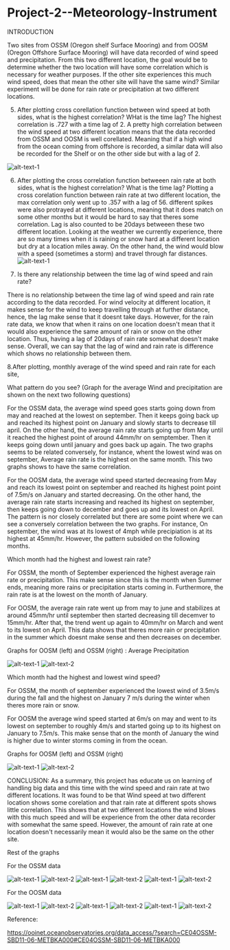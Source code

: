 # Project-2--Meteorology-Instrument

INTRODUCTION

Two sites from OSSM (Oregon shelf Surface Mooring) and from OOSM (Oregon Offshore Surface Mooring) will have data recorded of wind speed and precipitation. From this two different location, the goal would be to determine whether the two location will have some correlation which is necessary for weather purposes. If the other site experiences this much wind speed, does that mean the other site will have the same wind? Similar experiment will be done for rain rate or precipitation at two different locations.

5. After plotting cross corellation function between wind speed at both sides, what is the highest correlation? WHat is the time lag?
The highest correlation is .727 with a time lag of 2.  A pretty high correlation between the wind speed at two different location means that the data recorded from OSSM and OOSM is well corellated. Meaning that if a high wind from the ocean coming from offshore is recorded, a similar data will also be recorded for the Shelf or on the other side but with a lag of 2.

![alt-text-1](https://github.com/aldrinfaylona/Project-2--Meteorology-Instrument/blob/master/Ocean-%20Project%202%20Meteorology/Cross%20corellation%20Wind%20Speed.png)


6. After plotting the cross correlation function betweeen rain rate at both sides, what is the highest correlation? What is the time lag?
Plotting a cross corelation function between rain rate at two different location, the max correlation only went up to .357 with a lag of 56. different spikes were also protrayed at different locations, meaning that it does match on some other months but it would be hard to say that theres some correlation. Lag is also counted to be 20days betweeen these two different location. Looking at the weather we currently experience, there are so many times when it is raining or snow hard at a different location but dry at a location miles away. On the other hand, the wind would blow with a speed (sometimes a storm) and travel through far distances.
![alt-text-1](https://github.com/aldrinfaylona/Project-2--Meteorology-Instrument/blob/master/Ocean-%20Project%202%20Meteorology/Cross%20corellation%20of%20precipitation%20lag.png)

7. Is there any relationship between the time lag of wind speed and rain rate?

There is no relationship between the time lag of wind speed and rain rate according to the data recorded. For wind velocity at different location, it makes sense for the wind to keep travelling through at further distance, hence, the lag make sense that it doesnt take days. However, for the rain rate data, we know that when it rains on one location doesn't mean that it would also experience the same amount of rain or snow on the other location. Thus, having a lag of 20days of rain rate somewhat doesn't make sense. Overall, we can say that the lag of wind and rain rate is difference which shows no relationship between them.

8.After plotting, monthly average of the wind speed and rain rate for each site,

  What pattern do you see? (Graph for the average Wind and precipitation are shown on the next two following questions)
 
  For the OSSM data, the average wind speed goes starts going down from may and reached at the lowest on september. Then it keeps going back up and reached its highest point on January and slowly starts to decrease till april. On the other hand, the average rain rate starts going up from May until it reached the highest point of around 44mm/hr on semptember. Then it keeps going down until january and goes back up again. The two graphs seems to be related conversely, for instance, whent the lowest wind was on september, Average rain rate is the highest on the same month. This two graphs shows to have the same correlation. 
    
  For the OOSM data, the average wind speed started decreasing from May and reach its lowest point on september and reached its highest point point of 7.5m/s on January and started decreasing. On the other hand, the average rain rate starts increasing and reached its highest on september, then keeps going down to december and goes up and its lowest on April. The pattern is nor closely correlated but there are some point where we can see a conversely correlation between the two graphs. For instance, On september, the wind was at its lowest of 4mph while precipiation is at its highest at 45mm/hr. However, the pattern subsided on the following months.
  
  Which month had the highest and lowest rain rate? 
  
  For OSSM, the month of September experienced the highest average rain rate or precipitation. This make sense since this is the month when Summer ends, meaning more rains or precipitation starts coming in. Furthermore, the rain rate is at the lowest on the month of January.
  
  For OOSM, the average rain rate went up from may to june and stabilizes at around 45mm/hr until september then started decreasing till decemver to 15mm/hr. After that, the trend went up again to 40mm/hr on March and went to its lowest on April. This data shows that theres more rain or precipitation in the summer which doesnt make sense and then decreases on december.

Graphs for OOSM (left) and OSSM (right) : Average Precipitation

![alt-text-1](https://github.com/aldrinfaylona/Project-2--Meteorology-Instrument/blob/master/Ocean-%20Project%202%20Meteorology/_OOSM%20Average%20Rain%20vs%20Months.png) ![alt-text-2](https://github.com/aldrinfaylona/Project-2--Meteorology-Instrument/blob/master/Ocean-%20Project%202%20Meteorology/OSSM%20Average%20Rain%20vs%20Months.png)



  Which month had the highest and lowest wind speed?
  
  For OSSM, the month of september experienced the lowest wind of 3.5m/s during the fall and the highest on January 7 m/s during the winter when theres more rain or snow.
  
  For OOSM the average wind speed started at 6m/s on may and went to its lowest on september to roughly 4m/s and started going up to its highest on January to 7.5m/s. This make sense that on the month of January the wind is higher due to winter storms coming in from the ocean.
  
  Graphs for OOSM (left) and OSSM (right)
  
![alt-text-1](https://github.com/aldrinfaylona/Project-2--Meteorology-Instrument/blob/master/Ocean-%20Project%202%20Meteorology/_OOSM%20Average%20Wind%20vs%20Months.png) ![alt-text-2](https://github.com/aldrinfaylona/Project-2--Meteorology-Instrument/blob/master/Ocean-%20Project%202%20Meteorology/OSSM%20Average%20Wind%20vs%20Months.png)

CONCLUSION:
  As a summary, this project has educate us on learning of handling big data and this time with the wind speed and rain rate at two different locations. It was found to be that Wind speed at two different location shows some corelation and that rain rate at different spots shows little correlation. This shows that at two different locations the wind blows with this much speed and will be experience from the other data recorder with somewhat the same speed. However, the amount of rain rate at one location doesn't necessarily mean it would also be the same on the other site. 


Rest of the graphs

For the OSSM data

![alt-text-1](https://github.com/aldrinfaylona/Project-2--Meteorology-Instrument/blob/master/Ocean-%20Project%202%20Meteorology/OSSM%20%20No%20rain_Wind%20vs%20time.png) ![alt-text-2](https://github.com/aldrinfaylona/Project-2--Meteorology-Instrument/blob/master/Ocean-%20Project%202%20Meteorology/OSSM%20Rain_Wind%20vs%20time%20combined.png)
![alt-text-1](https://github.com/aldrinfaylona/Project-2--Meteorology-Instrument/blob/master/Ocean-%20Project%202%20Meteorology/OSSM%20Rainrate%20vs%20time.png) ![alt-text-2](https://github.com/aldrinfaylona/Project-2--Meteorology-Instrument/blob/master/Ocean-%20Project%202%20Meteorology/OSSM%20Rainy_no%20wind%20vs%20time.png)
![alt-text-1](https://github.com/aldrinfaylona/Project-2--Meteorology-Instrument/blob/master/Ocean-%20Project%202%20Meteorology/OSSM%20Wind%20Speed%20vs%20time.png) ![alt-text-2](https://github.com/aldrinfaylona/Project-2--Meteorology-Instrument/blob/master/Ocean-%20Project%202%20Meteorology/OSSM%20Windy_no%20rain%20vs%20time.png)


For the OOSM data

![alt-text-1](https://github.com/aldrinfaylona/Project-2--Meteorology-Instrument/blob/master/Ocean-%20Project%202%20Meteorology/_OOSM%20No%20rain_Wind%20vs%20time.png) ![alt-text-2](https://github.com/aldrinfaylona/Project-2--Meteorology-Instrument/blob/master/Ocean-%20Project%202%20Meteorology/_OOSM%20Rain_Wind%20vs%20time%20combined.png)
![alt-text-1](https://github.com/aldrinfaylona/Project-2--Meteorology-Instrument/blob/master/Ocean-%20Project%202%20Meteorology/_OOSM%20Rainrate%20vs%20time.png) ![alt-text-2](https://github.com/aldrinfaylona/Project-2--Meteorology-Instrument/blob/master/Ocean-%20Project%202%20Meteorology/_OOSM%20Rainrate_no%20wind%20vs%20time.png)
![alt-text-1](https://github.com/aldrinfaylona/Project-2--Meteorology-Instrument/blob/master/Ocean-%20Project%202%20Meteorology/_OOSM%20Wind%20Speed%20vs%20time.png) ![alt-text-2](https://github.com/aldrinfaylona/Project-2--Meteorology-Instrument/blob/master/Ocean-%20Project%202%20Meteorology/_OOSM%20Windy_no%20rain%20vs%20time.png)

Reference:

https://ooinet.oceanobservatories.org/data_access/?search=CE04OSSM-SBD11-06-METBKA000#CE04OSSM-SBD11-06-METBKA000
